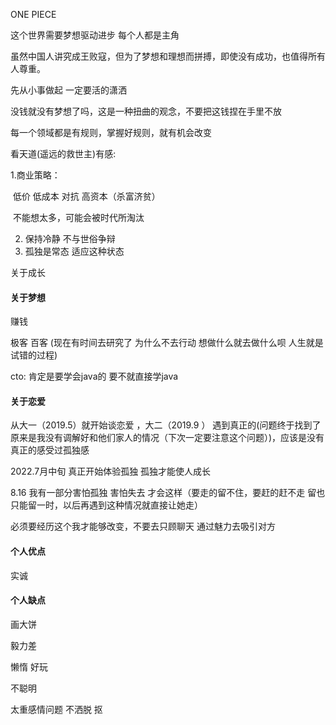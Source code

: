 ONE PIECE

这个世界需要梦想驱动进步  每个人都是主角

虽然中国人讲究成王败寇，但为了梦想和理想而拼搏，即使没有成功，也值得所有人尊重。

先从小事做起 一定要活的潇洒  

没钱就没有梦想了吗，这是一种扭曲的观念，不要把这钱捏在手里不放 

每一个领域都是有规则，掌握好规则，就有机会改变



看天道(遥远的救世主)有感:

   1.商业策略：

​		低价  低成本 对抗 高资本（杀富济贫）

​		不能想太多，可能会被时代所淘汰

2. 保持冷静  不与世俗争辩
3. 孤独是常态 适应这种状态

关于成长

#### 关于梦想

赚钱

极客 百客  (现在有时间去研究了 为什么不去行动   想做什么就去做什么呗  人生就是试错的过程)

cto: 肯定是要学会java的  要不就直接学java

#### 关于恋爱

从大一（2019.5）就开始谈恋爱  ，大二（2019.9 ） 遇到真正的(问题终于找到了 原来是我没有调解好和他们家人的情况（下次一定要注意这个问题）)，应该是没有真正的感受过孤独感

2022.7月中旬 真正开始体验孤独  孤独才能使人成长  

8.16  我有一部分害怕孤独 害怕失去 才会这样（要走的留不住，要赶的赶不走  留也只能留一时，以后再遇到这种情况就直接让她走）

必须要经历这个我才能够改变，不要去只顾聊天  通过魅力去吸引对方

#### **个人优点**

实诚

#### 个人缺点

画大饼

毅力差

懒惰 好玩

不聪明

太重感情问题  不洒脱  抠





